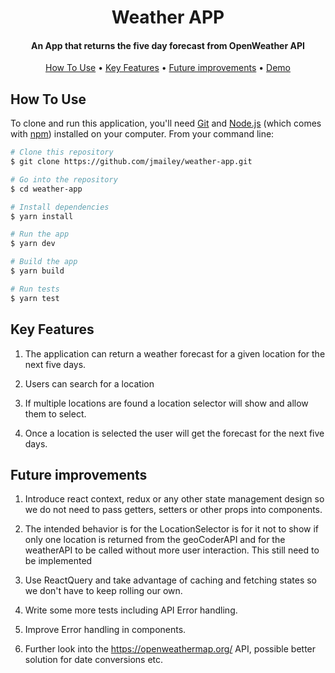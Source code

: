 <h1 align="center">
Weather APP
</h1>

<h4 align="center">An App that returns the five day forecast from OpenWeather API</h4>

<p align="center">
  <a href="#how-to-use">How To Use</a> •
  <a href="#key-features">Key Features</a> •
  <a href="#future-improvements">Future improvements</a> •
  <a target="__blank" rel="noopener" href="https://weather-app-three-eta-54.vercel.app/">Demo</a>

</p>

## How To Use

To clone and run this application, you'll need [Git](https://git-scm.com) and [Node.js](https://nodejs.org/en/download/) (which comes with [npm](http://npmjs.com)) installed on your computer. From your command line:

```bash
# Clone this repository
$ git clone https://github.com/jmailey/weather-app.git

# Go into the repository
$ cd weather-app

# Install dependencies
$ yarn install

# Run the app
$ yarn dev

# Build the app
$ yarn build

# Run tests
$ yarn test
```

## Key Features

1. The application can return a weather forecast for a given location for the next five days.

2. Users can search for a location

3. If multiple locations are found a location selector will show and allow them to select.

4. Once a location is selected the user will get the forecast for the next five days.

## Future improvements

1. Introduce react context, redux or any other state management design so we do not need to pass getters, setters or other props into components.

2. The intended behavior is for the LocationSelector is for it not to show if only one location is returned from the geoCoderAPI and for the weatherAPI to be called without more user interaction. This still need to be implemented

3. Use ReactQuery and take advantage of caching and fetching states so we don't have to keep rolling our own.

4. Write some more tests including API Error handling.

5. Improve Error handling in components.

6. Further look into the https://openweathermap.org/ API, possible better solution for date conversions etc.
